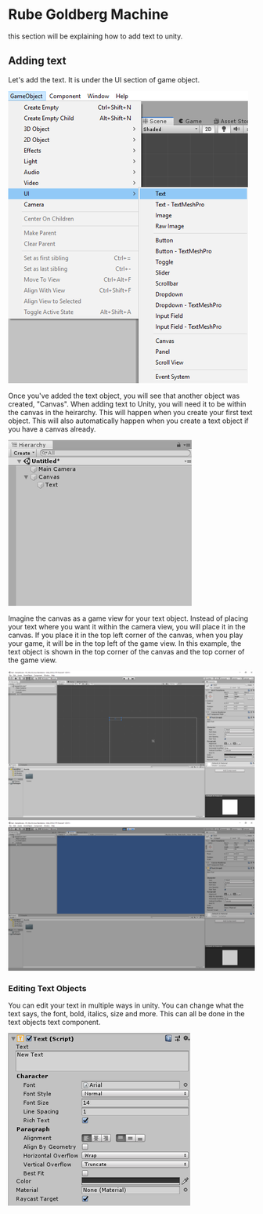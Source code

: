 # Rube Goldberg Machine

this section will be explaining how to add text to unity.

## Adding text

Let's add the text. It is under the UI section of game object.

![AddingText](Images/AddingText.PNG)

Once you've added the text object, you will see that another object was created, "Canvas". 
When adding text to Unity, you will need it to be within the canvas in the heirarchy. This
will happen when you create your first text object. This will also automatically happen when
you create a text object if you have a canvas already.

![Canvas](Images/Canvas.PNG)

Imagine the canvas as a game view for your text object. Instead of placing your text where
you want it within the camera view, you will place it in the canvas. If you place it in the
top left corner of the canvas, when you play your game, it will be in the top left of the game
view. In this example, the text object is shown in the top corner of the canvas and the top 
corner of the game view.

![GameViewScene](Images/GameViewScene.PNG)
![GameViewGame](Images/GameViewGame.PNG)

### Editing Text Objects

You can edit your text in multiple ways in unity. You can change what the text says, the font, 
bold, italics, size and more. This can all be done in the text objects text component. 

![EditingText](Images/EditingText.PNG)